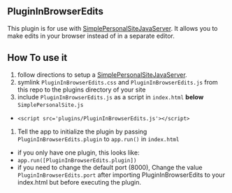 ## PluginInBrowserEdits
This plugin is for use with [SimplePersonalSiteJavaServer](https://github.com/SimplePersonalSite/SimplePersonalSiteJavaServer). It allows you to make edits in your browser instead of in a separate editor.

## How To use it
1. follow directions to setup a [SimplePersonalSiteJavaServer](https://github.com/SimplePersonalSite/SimplePersonalSiteJavaServer).
1. symlink `PluginInBrowserEdits.css` and `PluginInBrowserEdits.js` from this repo to the plugins directory of your site
1. include `PluginInBrowserEdits.js` as a script in `index.html` **below** `SimplePersonalSite.js`
  - `<script src='plugins/PluginInBrowserEdits.js'></script>`
1. Tell the app to initialize the plugin by passing `PluginInBrowserEdits.plugin` to `app.run()` in `index.html`
  - if you only have one plugin, this looks like:
  - `app.run([PluginInBrowserEdits.plugin])`
- if you need to change the default port (8000), Change the value `PluginInBrowserEdits.port` after importing PluginInBrowserEdits to your index.html but before executing the plugin.
